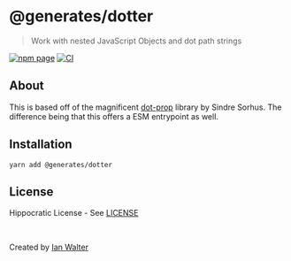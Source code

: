 # @generates/dotter
> Work with nested JavaScript Objects and dot path strings

[![npm page][npmImage]][npmUrl]
[![CI][ciImage]][ciUrl]

## About

This is based off of the magnificent [dot-prop][dotPropUrl] library by Sindre
Sorhus. The difference being that this offers a ESM entrypoint as well.

## Installation

```console
yarn add @generates/dotter
```

## License

Hippocratic License - See [LICENSE][licenseUrl]

&nbsp;

Created by [Ian Walter](https://ianwalter.dev)

[npmImage]: https://img.shields.io/npm/v/@ianwalter/dot.svg
[npmUrl]: https://www.npmjs.com/package/@ianwalter/dot
[dotPropUrl]: https://github.com/sindresorhus/dot-prop
[ciImage]: https://github.com/ianwalter/dot/workflows/CI/badge.svg
[ciUrl]: https://github.com/ianwalter/dot/actions
[licenseUrl]: https://github.com/ianwalter/dot/blob/master/LICENSE
